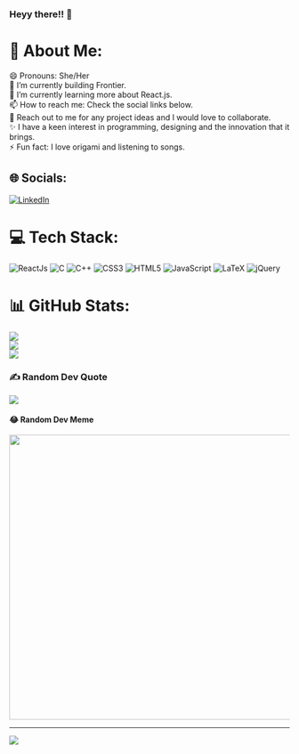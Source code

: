 ### Heyy there!! 👋

# 💫 About Me:
😄 Pronouns: She/Her<br>🔭 I’m currently building Frontier.<br>🌱 I’m currently learning more about React.js.<br>📫 How to reach me: Check the social links below.<br>👯 Reach out to me for any project ideas and I would love to collaborate.<br>✨ I have a keen interest in programming, designing and the innovation that it brings.<br>⚡ Fun fact: I love origami and listening to songs.

## 🌐 Socials:
[![LinkedIn](https://img.shields.io/badge/LinkedIn-%230077B5.svg?logo=linkedin&logoColor=white)](https://www.linkedin.com/in/khushi-garg-03187a211/)

# 💻 Tech Stack:
![ReactJs](https://img.shields.io/badge/css3-%231572B6.svg?style=for-the-badge&logo=css3&logoColor=white) ![C](https://img.shields.io/badge/c-%2300599C.svg?style=for-the-badge&logo=c&logoColor=white) ![C++](https://img.shields.io/badge/c++-%2300599C.svg?style=for-the-badge&logo=c%2B%2B&logoColor=white) ![CSS3](https://img.shields.io/badge/css3-%231572B6.svg?style=for-the-badge&logo=css3&logoColor=white) ![HTML5](https://img.shields.io/badge/html5-%23E34F26.svg?style=for-the-badge&logo=html5&logoColor=white) ![JavaScript](https://img.shields.io/badge/javascript-%23323330.svg?style=for-the-badge&logo=javascript&logoColor=%23F7DF1E) ![LaTeX](https://img.shields.io/badge/latex-%23008080.svg?style=for-the-badge&logo=latex&logoColor=white) ![jQuery](https://img.shields.io/badge/jquery-%230769AD.svg?style=for-the-badge&logo=jquery&logoColor=white)
# 📊 GitHub Stats:
![](https://github-readme-stats.vercel.app/api?username=khushigarg1&theme=radical&hide_border=true&include_all_commits=false&count_private=false)<br/>
![](https://github-readme-streak-stats.herokuapp.com/?user=khushigarg1&theme=radical&hide_border=true)<br/>
![](https://github-readme-stats.vercel.app/api/top-langs/?username=khushigarg1&theme=radical&hide_border=true&include_all_commits=false&count_private=false&layout=compact)

### ✍️ Random Dev Quote
![](https://quotes-github-readme.vercel.app/api?type=horizontal&theme=radical)
#### 😂 Random Dev Meme
<img src="https://random-memer.herokuapp.com/" width="512px"/>

---
[![](https://visitcount.itsvg.in/api?id=khushigarg1&icon=4&color=0)](https://visitcount.itsvg.in)

<!-- Proudly created with GPRM ( https://gprm.itsvg.in ) -->
